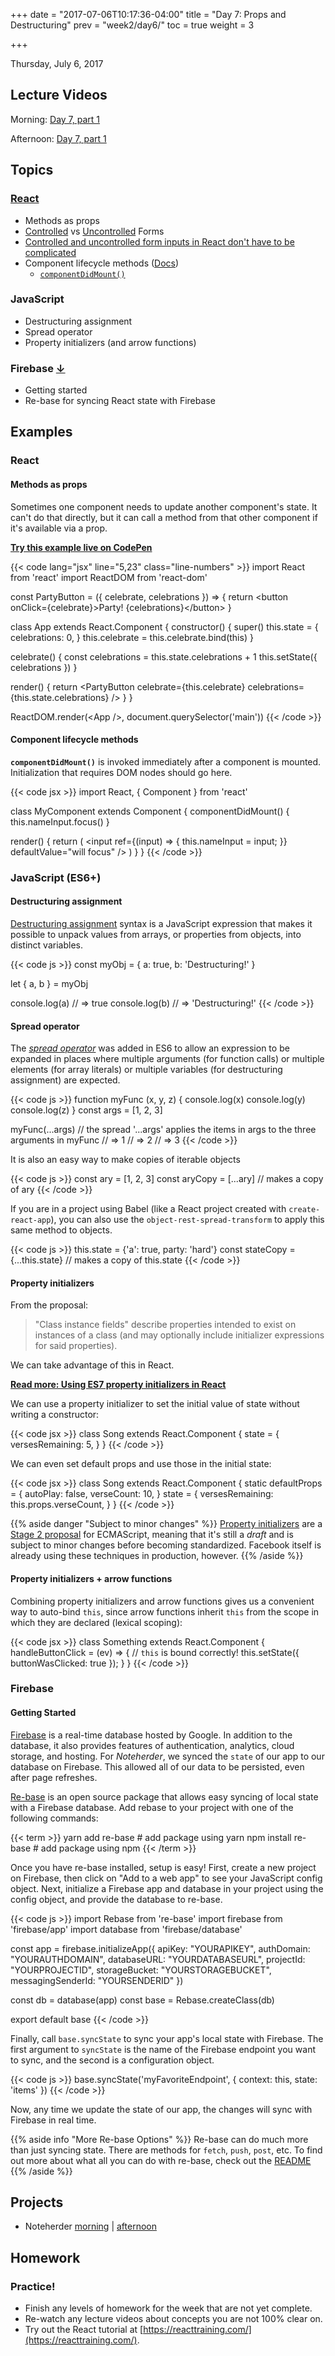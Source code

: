 +++
date = "2017-07-06T10:17:36-04:00"
title = "Day 7: Props and Destructuring"
prev = "week2/day6/"
toc = true
weight = 3

+++

<date>Thursday, July 6, 2017</date>

## Lecture Videos

Morning: [Day 7, part 1](https://www.youtube.com/watch?v=GZirEkQ9Mp0&list=PLuT2TqJuwaY882Figl-Tr-VXWweaeS45B&index=77)

Afternoon: [Day 7, part 1](https://www.youtube.com/watch?v=xc0dCoiMP3s&list=PLuT2TqJuwaY_yOPNQJLn2Ya_hfes8g2fv&index=84)

## Topics

### [React](https://facebook.github.io/react/)

* Methods as props
* [Controlled](https://facebook.github.io/react/docs/forms.html) vs [Uncontrolled](https://facebook.github.io/react/docs/uncontrolled-components.html) Forms
* [Controlled and uncontrolled form inputs in React don't have to be complicated](https://goshakkk.name/controlled-vs-uncontrolled-inputs-react/)
* Component lifecycle methods ([Docs](https://facebook.github.io/react/docs/react-component.html))
  * [`componentDidMount()`](https://facebook.github.io/react/docs/react-component.html#componentdidmount)


### JavaScript

* Destructuring assignment
* Spread operator
* Property initializers (and arrow functions)

### Firebase [↓](#firebase)

* Getting started
* Re-base for syncing React state with Firebase

## Examples

### React

#### Methods as props

Sometimes one component needs to update another component's state. It can't do that directly, but it can call a method from that other component if it's available via a prop.

[**Try this example live on CodePen**](https://codepen.io/dstrus/pen/bWzWew?editors=1010)

{{< code lang="jsx" line="5,23" class="line-numbers" >}}
import React from 'react'
import ReactDOM from 'react-dom'

const PartyButton = ({ celebrate, celebrations }) =&gt; {
  return &lt;button onClick={celebrate}&gt;Party! {celebrations}&lt;/button&gt;
}

class App extends React.Component {
  constructor() {
    super()
    this.state = {
      celebrations: 0,
    }
    this.celebrate = this.celebrate.bind(this)
  }

  celebrate() {
    const celebrations = this.state.celebrations + 1
    this.setState({ celebrations })
  }

  render() {
    return &lt;PartyButton celebrate={this.celebrate} celebrations={this.state.celebrations} /&gt;
  }
}

ReactDOM.render(&lt;App /&gt;, document.querySelector('main'))
{{< /code >}}

#### Component lifecycle methods

**`componentDidMount()`** is invoked immediately after a component is mounted. Initialization that requires DOM nodes should go here.

{{< code jsx >}}
import React, { Component } from 'react'

class MyComponent extends Component {
  componentDidMount() {
    this.nameInput.focus()
  }

  render() {
    return (
      &lt;input 
        ref={(input) =&gt; { this.nameInput = input; }} 
        defaultValue="will focus"
      /&gt;
    )
  }
}
{{< /code >}}

### JavaScript (ES6+)

#### Destructuring assignment

[Destructuring assignment](https://developer.mozilla.org/en-US/docs/Web/JavaScript/Reference/Operators/Destructuring_assignment) syntax is a JavaScript expression that makes it possible to unpack values from arrays, or properties from objects, into distinct variables.

{{< code js >}}
const myObj = {
  a: true,
  b: 'Destructuring!'
}

let { a, b } = myObj

console.log(a) // => true
console.log(b) // => 'Destructuring!'
{{< /code >}}

#### Spread operator

The [*spread operator*](https://developer.mozilla.org/en-US/docs/Web/JavaScript/Reference/Operators/Spread_operator) was added in ES6 to allow an expression to be expanded in places where multiple arguments (for function calls) or multiple elements (for array literals) or multiple variables (for destructuring assignment) are expected.

{{< code js >}}
function myFunc (x, y, z) {
  console.log(x)
  console.log(y)
  console.log(z)
}
const args = [1, 2, 3]

myFunc(...args) // the spread '...args' applies the items in args to the three arguments in myFunc
// => 1
// => 2
// => 3
{{< /code >}}

It is also an easy way to make copies of iterable objects

{{< code js >}}
const ary = [1, 2, 3]
const aryCopy = [...ary] // makes a copy of ary
{{< /code >}}

If you are in a project using Babel (like a React project created with `create-react-app`), you can also use the `object-rest-spread-transform` to apply this same method to objects.

{{< code js >}}
this.state = {'a': true, party: 'hard'}
const stateCopy = {...this.state} // makes a copy of this.state
{{< /code >}}

#### Property initializers

From the proposal:

> "Class instance fields" describe properties intended to exist on instances of a class (and may optionally include initializer expressions for said properties).

We can take advantage of this in React.

[**Read more: Using ES7 property initializers in React**](https://babeljs.io/blog/2015/06/07/react-on-es6-plus)

We can use a property initializer to set the initial value of state without writing a constructor:

{{< code jsx >}}
class Song extends React.Component {
  state = {
    versesRemaining: 5,
  }
}
{{< /code >}}

We can even set default props and use those in the initial state:

{{< code jsx >}}
class Song extends React.Component {
  static defaultProps = {
    autoPlay: false,
    verseCount: 10,
  }
  state = {
    versesRemaining: this.props.verseCount,
  }
}
{{< /code >}}

{{% aside danger "Subject to  minor changes" %}}
[Property initializers](https://github.com/tc39/proposal-class-public-fields) are a [Stage 2 proposal](https://tc39.github.io/process-document/) for ECMAScript, meaning that it's still a _draft_ and is subject to minor changes before becoming standardized. Facebook itself is already using these techniques in production, however.
{{% /aside %}}

#### Property initializers + arrow functions

Combining property initializers and arrow functions gives us a convenient way to auto-bind `this`, since arrow functions inherit `this` from the scope in which they are declared (lexical scoping):

{{< code jsx >}}
class Something extends React.Component {
  handleButtonClick = (ev) => {
    // `this` is bound correctly!
    this.setState({ buttonWasClicked: true });
  }
}
{{< /code >}}

### Firebase

#### Getting Started

[Firebase](https://firebase.google.com/) is a real-time database hosted by Google.  In addition to the database, it also provides features of authentication, analytics, cloud storage, and hosting.  For _Noteherder_, we synced the `state` of our app to our database on Firebase.  This allowed all of our data to be persisted, even after page refreshes.

[Re-base](https://github.com/tylermcginnis/re-base) is an open source package that allows easy syncing of local state with a Firebase database. Add rebase to your project with one of the following commands:

{{< term >}}
yarn add re-base               # add package using yarn
npm install re-base            # add package using npm
{{< /term >}}

Once you have re-base installed, setup is easy!  First, create a new project on Firebase, then click on "Add to a web app" to see your JavaScript config object.  Next, initialize a Firebase app and database in your project using the config object, and provide the database to re-base.

{{< code js >}}
import Rebase from 're-base'
import firebase from 'firebase/app'
import database from 'firebase/database'

const app = firebase.initializeApp({
  apiKey: "YOURAPIKEY",
  authDomain: "YOURAUTHDOMAIN",
  databaseURL: "YOURDATABASEURL",
  projectId: "YOURPROJECTID",
  storageBucket: "YOURSTORAGEBUCKET",
  messagingSenderId: "YOURSENDERID"
})

const db = database(app)
const base = Rebase.createClass(db)

export default base
{{< /code >}}

Finally, call `base.syncState` to sync your app's local state with Firebase.  The first argument to `syncState` is the name of the Firebase endpoint you want to sync, and the second is a configuration object.

{{< code js >}}
base.syncState('myFavoriteEndpoint', {
  context: this,
  state: 'items'
})
{{< /code >}}

Now, any time we update the state of our app, the changes will sync with Firebase in real time.

{{% aside info "More Re-base Options" %}}
Re-base can do much more than just syncing state.  There are methods for `fetch`, `push`, `post`, etc.  To find out more about what all you can do with re-base, check out the [README](https://github.com/tylermcginnis/re-base#re-base)
{{% /aside %}}

## Projects

* Noteherder [morning](https://github.com/xtbc17s3/noteherder/tree/e67f31206646aa16a64c7c6fae982d620cf64fc6) | [afternoon](https://github.com/xtbc17s3/noteherder/tree/60c7f78c25f54c47a3a7ce6d87560779507f2efe)

## Homework

### Practice!  

* Finish any levels of homework for the week that are not yet complete.  
* Re-watch any lecture videos about concepts you are not 100% clear on.  
* Try out the React tutorial at [https://reacttraining.com/](https://reacttraining.com/).